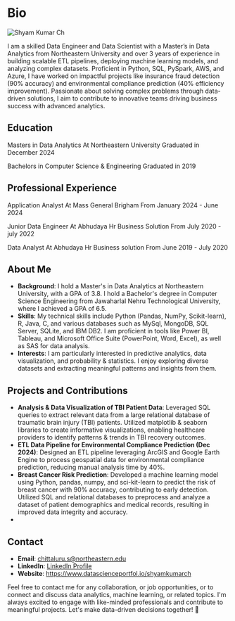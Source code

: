 # Bio

![Shyam Kumar Ch]([https://url_to_your_profile_picture](https://www.linkedin.com/in/shyamkumarchittaluru/))

I am a skilled Data Engineer and Data Scientist with a Master’s in Data Analytics from Northeastern University and over 3 years of experience in building scalable ETL pipelines, deploying machine learning models, and analyzing complex datasets. Proficient in Python, SQL, PySpark, AWS, and Azure, I have worked on impactful projects like insurance fraud detection (90% accuracy) and environmental compliance prediction (40% efficiency improvement). Passionate about solving complex problems through data-driven solutions, I aim to contribute to innovative teams driving business success with advanced analytics.

## Education 
Masters in Data Analytics At Northeastern University Graduated in  December 2024 

Bachelors in Computer Science & Engineering Graduated in 2019 

## Professional Experience 
Application Analyst At Mass General Brigham From January 2024 - June 2024

Junior Data Engineer At Abhudaya Hr Business Solution From July 2020 - july 2022 

Data Analyst At Abhudaya Hr Business solution From June 2019 - July 2020 

## About Me

- **Background**: I hold a Master's in Data Analytics at Northeastern University, with a GPA of 3.8. I hold a Bachelor's degree in Computer Science Engineering from Jawaharlal Nehru Technological University, where I achieved a GPA of 6.5.
- **Skills**: My technical skills include Python (Pandas, NumPy, Scikit-learn), R, Java, C, and various databases such as MySql, MongoDB, SQL Server, SQLite, and IBM DB2. I am proficient in tools like Power BI, Tableau, and Microsoft Office Suite (PowerPoint, Word, Excel), as well as SAS for data analysis.
- **Interests**: I am particularly interested in predictive analytics, data visualization, and probability & statistics. I enjoy exploring diverse datasets and extracting meaningful patterns and insights from them.

## Projects and Contributions

- **Analysis & Data Visualization of TBI Patient Data**: Leveraged SQL queries to extract relevant data from a large relational database of traumatic brain injury (TBI) patients. Utilized matplotlib & seaborn libraries to create informative visualizations, enabling healthcare providers to identify patterns & trends in TBI recovery outcomes.
- **ETL Data Pipeline for Environmental Compliance Prediction (Dec 2024)**: Designed an ETL pipeline leveraging ArcGIS and Google Earth Engine to process geospatial data for environmental compliance prediction, reducing manual analysis time by 40%.
- **Breast Cancer Risk Prediction**: Developed a machine learning model using Python, pandas, numpy, and sci-kit-learn to predict the risk of breast cancer with 90% accuracy, contributing to early detection. Utilized SQL and relational databases to preprocess and analyze a dataset of patient demographics and medical records, resulting in improved data integrity and accuracy.
- 

## Contact

- **Email**: chittaluru.s@northeastern.edu
- **LinkedIn**: [LinkedIn Profile](https://www.linkedin.com/in/shyamkumarchittaluru/)
- **Website**: https://www.datascienceportfol.io/shyamkumarch 

Feel free to contact me for any collaboration, or job opportunities, or to connect and discuss data analytics, machine learning, or related topics. I'm always excited to engage with like-minded professionals and contribute to meaningful projects. Let's make data-driven decisions together! 🚀
